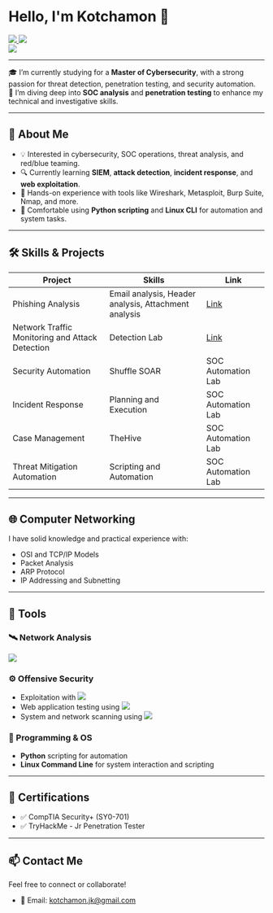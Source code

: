 # Hello, I'm Kotchamon 👋 
<div>
  <a href="https://www.credly.com/badges/8f43f60a-98fb-4481-be87-8712dd2b431a/public_url">
    <img src="https://img.shields.io/badge/-Security%2B-FF0000?&style=for-the-badge&logo=CompTIA&logoColor=white" />
  </a>
  <a href="https://tryhackme-certificates.s3-eu-west-1.amazonaws.com/THM-YEQUSLG7NY.png">
    <img src="https://img.shields.io/badge/TryHackMe-Jr%20Penetration%20Tester-red?style=for-the-badge&logo=tryhackme&logoColor=white" />
  </a>
</div>

<a href="https://linkedin.com">
  <img src="https://img.shields.io/badge/-LinkedIn-0072b1?&style=for-the-badge&logo=linkedin&logoColor=white" />
</a>

---

🎓 I’m currently studying for a **Master of Cybersecurity**, with a strong passion for threat detection, penetration testing, and security automation.  
🌱 I’m diving deep into **SOC analysis** and **penetration testing** to enhance my technical and investigative skills.

---

## 🧠 About Me

- 💡 Interested in cybersecurity, SOC operations, threat analysis, and red/blue teaming.
- 🔍 Currently learning **SIEM**, **attack detection**, **incident response**, and **web exploitation**.
- 🧰 Hands-on experience with tools like Wireshark, Metasploit, Burp Suite, Nmap, and more.
- 🐍 Comfortable using **Python scripting** and **Linux CLI** for automation and system tasks.

---

## 🛠️ Skills & Projects

| Project                                          | Skills                                               | Link                                                                 |
|--------------------------------------------------|------------------------------------------------------|----------------------------------------------------------------------|
| Phishing Analysis                                | Email analysis, Header analysis, Attachment analysis                                    | [Link](https://github.com/JKotchamon/Phishing/tree/main)            |
| Network Traffic Monitoring and Attack Detection  | Detection Lab                                       | [Link](https://google.com)                                          |
| Security Automation                              | Shuffle SOAR                                        | SOC Automation Lab                                                   |
| Incident Response                                | Planning and Execution                              | SOC Automation Lab                                                   |
| Case Management                                  | TheHive                                             | SOC Automation Lab                                                   |
| Threat Mitigation Automation                     | Scripting and Automation                            | SOC Automation Lab                                                   |

---

## 🌐 Computer Networking

I have solid knowledge and practical experience with:
- OSI and TCP/IP Models
- Packet Analysis
- ARP Protocol
- IP Addressing and Subnetting

---

## 🔧 Tools

### 🛰️ Network Analysis
<div>
  <img src="https://img.shields.io/badge/-Wireshark-1679A7?&style=for-the-badge&logo=Wireshark&logoColor=white" />
  <!--<img src="https://img.shields.io/badge/-Suricata-EF3B2D?&style=for-the-badge&logo=Suricata&logoColor=white" />##
  <img src="https://img.shields.io/badge/-Zeek-777BB4?&style=for-the-badge&logo=Zeek&logoColor=white" /> -->
</div>

### ⚙️ Offensive Security
- Exploitation with <img src="https://img.shields.io/badge/-Metasploit-2E2E2E?style=for-the-badge&logo=Hackaday&logoColor=white" />
- Web application testing using <img src="https://img.shields.io/badge/-Burp%20Suite-F56C2D?style=for-the-badge&logo=Portainer&logoColor=white" />
- System and network scanning using <img src="https://img.shields.io/badge/-Nmap-0052CC?style=for-the-badge&logo=PowerShell&logoColor=white" />


### 🐧 Programming & OS
- **Python** scripting for automation
- **Linux Command Line** for system interaction and scripting

---

## 📜 Certifications

- ✅ CompTIA Security+ (SY0-701)  
- ✅ TryHackMe - Jr Penetration Tester

---

## 📫 Contact Me

Feel free to connect or collaborate!

- 📧 Email: [kotchamon.jk@gmail.com](mailto:kotchamon.jk@gmail.com)


